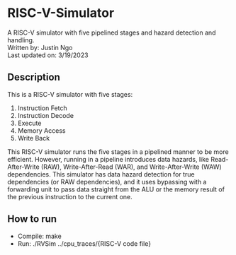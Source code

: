 # RISC-V-Simulator
A RISC-V simulator with five pipelined stages and hazard detection and handling.  
Written by: Justin Ngo  
Last updated on: 3/19/2023  

## Description
This is a RISC-V simulator with five stages:
1. Instruction Fetch
2. Instruction Decode
3. Execute
4. Memory Access
5. Write Back  
<a/>
This RISC-V simulator runs the five stages in a pipelined manner to be more efficient. However, running in a pipeline introduces data hazards, like Read-After-Write (RAW), Write-After-Read (WAR), and Write-After-Write (WAW) dependencies. This simulator has data hazard detection for true dependencies (or RAW dependencies), and it uses bypassing with a forwarding unit to pass data straight from the ALU or the memory result of the previous instruction to the current one.

## How to run
* Compile: make
* Run: ./RVSim ../cpu_traces/{RISC-V code file}
